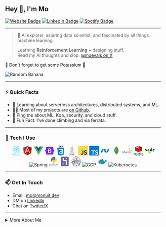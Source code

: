## Hey 👋, I'm Mo

[![Website Badge](https://img.shields.io/badge/-monuit.dev-4E69C8?style=flat-square&labelColor=4E69C8&logo=Firefox&link=https://monuit.dev/)](https://monuit.dev/)
[![LinkedIn Badge](https://img.shields.io/badge/-@mo-0077B5?style=flat-square&labelColor=0077B5&logo=LinkedIn&link=https://www.linkedin.com/in/mo-abdulhussain/)](https://www.linkedin.com/in/mo-abdulhussain/)
[![Spotify Badge](https://img.shields.io/badge/-@Mo-shititshim?style=flat-square&labelColor=1DB954&logo=Spotify&link=https://open.spotify.com/user/shititshim)](https://open.spotify.com/user/shititshim)

---

> 🧠 AI explorer, aspiring data scientist, and fascinated by all things machine learning.
>
> Learning **Reinforcement Learning** + designing stuff.  
> Read my AI thoughts and slop: [@moevals on X](https://x.com/moevals)

🍌 Don't forget to get some Potassium 🍌

![Random Banana](https://github.com/Xetera/xetera/assets/24978328/91e3fbd2-93ba-4b44-8319-f054830297d4)

---

### ⚡️ Quick Facts

- 🧐 Learning about serverless architectures, distributed systems, and ML.
- 👨‍💻 Most of my projects are [on Github](https://github.com/monuit).
- 💬 Ping me about ML, Koa, security, and cloud stuff.
- 🎉 Fun Fact: I've done climbing and via ferrata.

---

### 🚀 Tech I Use

<p align="center">
  <img src="https://raw.githubusercontent.com/devicons/devicon/master/icons/react/react-original-wordmark.svg" alt="React" width="32" />
  <img src="https://raw.githubusercontent.com/devicons/devicon/master/icons/angularjs/angularjs-original.svg" alt="AngularJS" width="32" />
  <img src="https://raw.githubusercontent.com/devicons/devicon/master/icons/vuejs/vuejs-original.svg" alt="Vue.js" width="32" />
  <img src="https://raw.githubusercontent.com/devicons/devicon/master/icons/bootstrap/bootstrap-plain.svg" alt="Bootstrap" width="32" />
  <img src="https://raw.githubusercontent.com/devicons/devicon/master/icons/css3/css3-original-wordmark.svg" alt="CSS3" width="32" />
  <img src="https://raw.githubusercontent.com/devicons/devicon/master/icons/java/java-original-wordmark.svg" alt="Java" width="32" />
  <img src="https://raw.githubusercontent.com/devicons/devicon/master/icons/javascript/javascript-original.svg" alt="JavaScript" width="32" />
  <img src="https://raw.githubusercontent.com/devicons/devicon/master/icons/typescript/typescript-original.svg" alt="TypeScript" width="32" />
  <img src="https://raw.githubusercontent.com/devicons/devicon/master/icons/dot-net/dot-net-original.svg" alt=".NET" width="32" />
  <img src="https://raw.githubusercontent.com/devicons/devicon/master/icons/mongodb/mongodb-original.svg" alt="MongoDB" width="32" />
  <img src="https://raw.githubusercontent.com/devicons/devicon/master/icons/mysql/mysql-original-wordmark.svg" alt="MySQL" width="32" />
  <img src="https://raw.githubusercontent.com/devicons/devicon/master/icons/redis/redis-original-wordmark.svg" alt="Redis" width="32" />
  <img src="https://raw.githubusercontent.com/devicons/devicon/master/icons/nodejs/nodejs-original-wordmark.svg" alt="Node.js" width="32" />
  <img src="https://www.vectorlogo.zone/logos/springio/springio-icon.svg" alt="Spring" width="32" />
  <img src="https://raw.githubusercontent.com/devicons/devicon/master/icons/python/python-original-wordmark.svg" alt="Python" width="32" />
  <img src="https://raw.githubusercontent.com/devicons/devicon/master/icons/heroku/heroku-plain.svg" alt="Heroku" width="32" />
  <img src="https://raw.githubusercontent.com/devicons/devicon/master/icons/travis/travis-plain.svg" alt="Travis" width="32" />
  <img src="https://www.vectorlogo.zone/logos/google_cloud/google_cloud-icon.svg" alt="GCP" width="32" />
  <img src="https://raw.githubusercontent.com/devicons/devicon/master/icons/docker/docker-original.svg" alt="Docker" width="32" />
  <img src="https://www.vectorlogo.zone/logos/kubernetes/kubernetes-icon.svg" alt="Kubernetes" width="32" />
</p>

---

### 📫 Get In Touch

- Email: [mo@monuit.dev](mailto:mo@monuit.dev)
- DM on [LinkedIn](https://www.linkedin.com/in/mo-abdulhussain/)
- Chat on [Twitter/X](https://x.com/moevals)

---

<details>
  <summary>More About Me</summary>
  <ul>
    <li>🌍 Based in Toronto</li>
    <li>🎵 Music lover (see my <a href="https://open.spotify.com/user/shititshim">Spotify</a>)</li>
    <li>🤖 Always tinkering with AI/ML projects</li>
  </ul>
</details>
